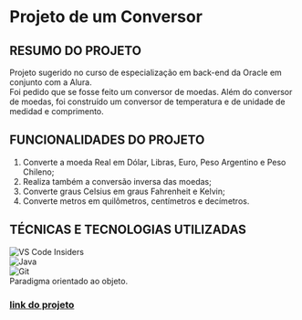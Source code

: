 # Projeto de um Conversor

## **RESUMO DO PROJETO**
Projeto sugerido no curso de especialização em back-end da Oracle em conjunto com a Alura. <br>
Foi pedido que se fosse feito um conversor de moedas. Além do conversor de moedas, foi construído um conversor de temperatura e de unidade de medidad e comprimento.
<br>
## **FUNCIONALIDADES DO PROJETO**
1. Converte a moeda Real em Dólar, Libras, Euro, Peso Argentino e Peso Chileno;
2. Realiza também a conversão inversa das moedas;
3. Converte graus Celsius em graus Fahrenheit e Kelvin;
4. Converte metros em quilômetros, centímetros e decímetros.

## **TÉCNICAS E TECNOLOGIAS UTILIZADAS**
![VS Code Insiders](https://img.shields.io/badge/VS%20Code%20Insiders-35b393.svg?style=for-the-badge&logo=visual-studio-code&logoColor=white) <br>
![Java](https://img.shields.io/badge/java-%23ED8B00.svg?style=for-the-badge&logo=openjdk&logoColor=white) <br>
![Git](https://img.shields.io/badge/git-%23F05033.svg?style=for-the-badge&logo=git&logoColor=white)<br>
Paradigma orientado ao objeto.

### [link do projeto](https://github.com/DarkFelipe/Projeto_Conversor/tree/projeto/src)





